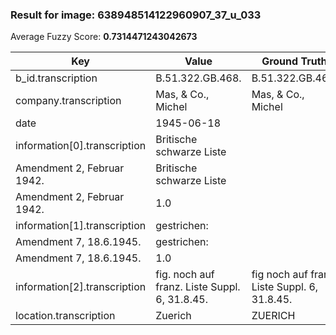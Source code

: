 ### Result for image: 638948514122960907_37_u_033
Average Fuzzy Score: **0.7314471243042673**
<small>

| Key | Value | Ground Truth | Score |
| --- | --- | --- | --- |
| b_id.transcription | B.51.322.GB.468. | B.51.322.GB.468. | 1.0 |
| company.transcription | Mas, & Co., Michel | Mas, & Co., Michel | 1.0 |
| date | 1945-06-18 |  | 0.0 |
| information[0].transcription | Britische schwarze Liste
Amendment 2, Februar 1942. | Britische schwarze Liste
Amendment 2, Februar 1942. | 1.0 |
| information[1].transcription | gestrichen:
Amendment 7, 18.6.1945. | gestrichen:
Amendment 7, 18.6.1945. | 1.0 |
| information[2].transcription | fig. noch auf franz. Liste Suppl. 6, 31.8.45. | fig noch auf franz Liste Suppl. 6, 31.8.45. | 0.9772727272727273 |
| location.transcription | Zuerich | ZUERICH | 0.1428571428571429 |

</small>
